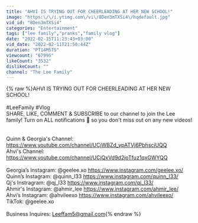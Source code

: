 ```yaml
---
title: "AHVI IS TRYING OUT FOR CHEERLEADING AT HER NEW SCHOOL!"
image: "https:\/\/i.ytimg.com\/vi\/8Den3mTXSi4\/hqdefault.jpg"
vid_id: "8Den3mTXSi4"
categories: "Entertainment"
tags: ["lee family","pranks","family vlog"]
date: "2022-02-15T11:23:43+03:00"
vid_date: "2022-02-11T21:50:44Z"
duration: "PT14M57S"
viewcount: "67995"
likeCount: "3532"
dislikeCount: ""
channel: "The Lee Family"
---
```

{% raw %}AHVI IS TRYING OUT FOR CHEERLEADING AT HER NEW SCHOOL!<br /><br />#LeeFamily #Vlog<br />SHARE, LIKE, COMMENT &amp; SUBSCRIBE to our channel to join the Lee family! Turn on ALL notifications 🔔 so you don't miss out on any new videos!<br /><br /><br />Quinn &amp; Georgia's Channel:<br /><a rel="nofollow" target="blank" href="https://www.youtube.com/channel/UCjWBZd_ypATVj6PbhsciUQQ">https://www.youtube.com/channel/UCjWBZd_ypATVj6PbhsciUQQ</a><br />Ahvi's Channel:<br /><a rel="nofollow" target="blank" href="https://www.youtube.com/channel/UCjQxVd9d2joTfuz1qxGWYQQ">https://www.youtube.com/channel/UCjQxVd9d2joTfuz1qxGWYQQ</a><br /><br />Georgia’s Instagram: @geelee.xo <a rel="nofollow" target="blank" href="https://www.instagram.com/geelee.xo/">https://www.instagram.com/geelee.xo/</a><br />Quinn’s Instagram: @quinn_l33 <a rel="nofollow" target="blank" href="https://www.instagram.com/quinn_l33/">https://www.instagram.com/quinn_l33/</a><br />Qj's Instragram: @qj_l33 <a rel="nofollow" target="blank" href="https://www.instagram.com/qj_l33/">https://www.instagram.com/qj_l33/</a><br />Ahmir's Instagram: @ahmir_lee <a rel="nofollow" target="blank" href="https://www.instagram.com/ahmir_lee/">https://www.instagram.com/ahmir_lee/</a><br />Ahvi’s Instagram: @ahvileexo <a rel="nofollow" target="blank" href="https://www.instagram.com/ahvileexo/">https://www.instagram.com/ahvileexo/</a><br />TikTok: @geelee.xo<br /><br />Business Inquires: Leeffam5@gmail.com{% endraw %}
